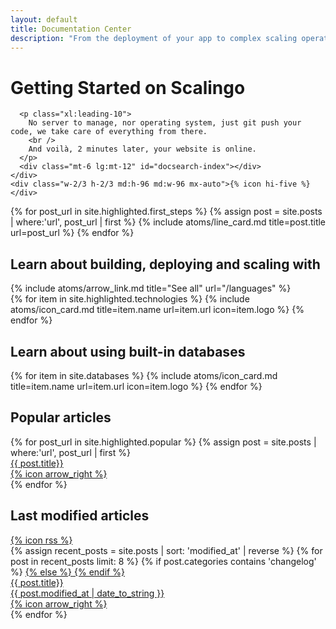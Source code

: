 ```yaml
---
layout: default
title: Documentation Center
description: "From the deployment of your app to complex scaling operations you'll find all the resources you need to understand and benefit from Scalingo's powerful Platform as a Service. All major languages are supported: Ruby, NodeJS, MeteorJS, Python, PHP, Java and more."
---
```

<div class="w-full max-w-sc-content-1532 text-sc-gray-1">
  <div class="bg-sc-gray-5 flex flex-col md:flex-row mb-12 rounded-lg">
    <div class="flex-grow p-10 pb-0">
      <h1 class="mb-4 text-sc-title-1 font-bold">Getting Started on Scalingo</h1>

      <p class="xl:leading-10">
        No server to manage, nor operating system, just git push your code, we take care of everything from there.
        <br />
        And voilà, 2 minutes later, your website is online.
      </p>
      <div class="mt-6 lg:mt-12" id="docsearch-index"></div>
    </div>
    <div class="w-2/3 h-2/3 md:h-96 md:w-96 mx-auto">{% icon hi-five %}</div>
  </div>
  <div class="grid grid-cols-1 md:grid-cols-2 2xl:grid-cols-4 gap-6 mb-12">
    {% for post_url in site.highlighted.first_steps %}
    {% assign post = site.posts | where:'url', post_url | first %}
    {% include atoms/line_card.md title=post.title url=post_url %}
    {% endfor %}
  </div>
  <div class="mb-6">
    <div class="md:flex mb-4">
      <h2 class="flex-grow font-bold">Learn about building, deploying and scaling with</h2>
      {% include atoms/arrow_link.md title="See all" url="/languages" %}
    </div>
    <div class="grid grid-cols-1 md:grid-cols-3 xl:grid-cols-6 gap-6">
      {% for item in site.highlighted.technologies %}
      {% include atoms/icon_card.md title=item.name url=item.url icon=item.logo %}
      {% endfor %}
    </div>
  </div>
  <div class="mb-12">
    <div class="mb-4">
      <h2 class="font-bold">Learn about using built-in databases</h2>
    </div>
    <div class="grid grid-cols-1 md:grid-cols-3 xl:grid-cols-6 gap-6">
      {% for item in site.databases %}
      {% include atoms/icon_card.md title=item.name url=item.url icon=item.logo %}
      {% endfor %}
    </div>
  </div>
  <div class="grid grid-cols-1 xl:grid-cols-2 gap-12">
    <div>
      <div class="flex mb-4">
        <h2 class="font-bold">Popular articles</h2>
      </div>
      <div class="flex flex-col gap-2">
        {% for post_url in site.highlighted.popular %}
        {% assign post = site.posts | where:'url', post_url | first %}
        <a href="{{ post_url }}">
          <div
            class="bg-sc-gray-5 w-full p-6 flex items-center group rounded-lg transition hover:shadow-md gap-5 leading-5">
            <div class="flex-grow group-hover:text-sc-blue-1 truncate">{{ post.title}}</div>
            <div class="group-hover:translate-x-1 duration-200 ease-out flex-none w-6">{% icon arrow_right %}</div>
          </div>
        </a>
        {% endfor %}
      </div>
    </div>
    <div>
      <div class="flex mb-4 items-center">
        <h2 class="font-bold">Last modified articles</h2>
        <a class="ml-4" href="/feed.xml">{% icon rss %}</a>
      </div>
      <div class="flex flex-col gap-2">
        {% assign recent_posts = site.posts | sort: 'modified_at' | reverse %}
        {% for post in recent_posts limit: 8 %}
        {% if post.categories contains 'changelog' %}
        <a href="{{ post.id | slugify | prepend: "/changelog#" }}">
          {% else %}
          <a href="{{ post.url }}">
            {% endif %}
            <div
              class="bg-sc-gray-5 w-full p-6 flex items-center group rounded-lg transition hover:shadow-md gap-5 leading-5">
              <div class="flex-grow group-hover:text-sc-blue-1 truncate">{{ post.title}}</div>
              <div class="text-sc-gray-2 mr-6 whitespace-nowrap hidden md:block">{{ post.modified_at | date_to_string
                }}</div>
              <div class="group-hover:translate-x-1 duration-200 ease-out flex-none w-6">{% icon arrow_right %}</div>
            </div>
          </a>
          {% endfor %}
      </div>
    </div>
  </div>
</div>
